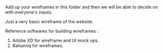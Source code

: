 Add up your wireframes in this folder and then we will be able to decide on with everyone's inputs.

Just a very basic wireframe of the website.

Reference softwares for building wireframes :
1) Adobe XD for wireframe and UI mock ups.
2) Balsamiq for wireframes.
